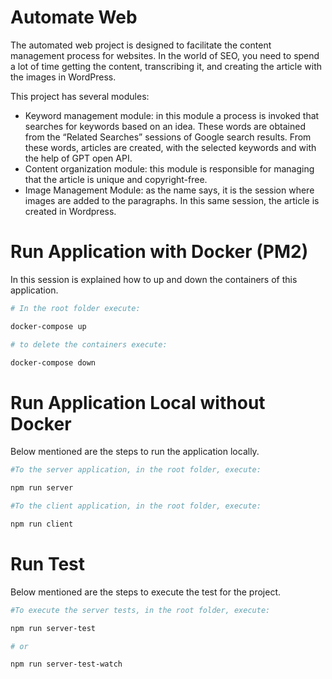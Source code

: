 # Automate Web

The automated web project is designed to facilitate the content management process for websites. In the world of SEO, you need to spend a lot of time getting the content, transcribing it, and creating the article with the images in WordPress.


This project has several modules:
- Keyword management module: in this module a process is invoked that searches for keywords based on an idea. These words are obtained from the “Related Searches” sessions of Google search results. From these words, articles are created, with the selected keywords and with the help of GPT open API.
- Content organization module: this module is responsible for managing that the article is unique and copyright-free.
- Image Management Module: as the name says, it is the session where images are added to the paragraphs. In this same session, the article is created in Wordpress.

# Run Application with Docker (PM2)

In this session is explained how to up and down the containers of this application.

```bash
# In the root folder execute:

docker-compose up

# to delete the containers execute:

docker-compose down

```

# Run Application Local without Docker

Below mentioned are the steps to run the application locally.

```bash
#To the server application, in the root folder, execute:

npm run server

#To the client application, in the root folder, execute: 

npm run client

```

# Run Test

Below mentioned are the steps to execute the test for the project.

```bash
#To execute the server tests, in the root folder, execute:

npm run server-test

# or 

npm run server-test-watch 

```
